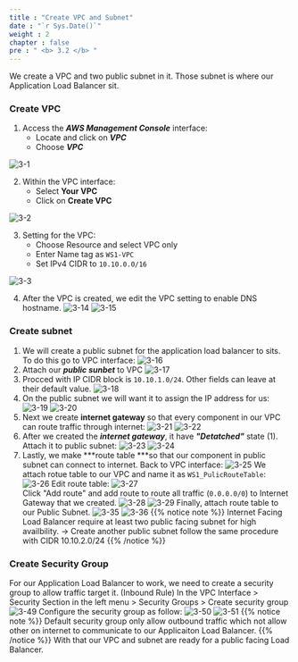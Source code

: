 ```yaml
---
title : "Create VPC and Subnet"
date : "`r Sys.Date()`"
weight : 2
chapter : false
pre : " <b> 3.2 </b> "
---
```

We create a VPC and two public subnet in it. Those subnet is where our Application Load Balancer sit.
### Create VPC
1. Access the ***AWS Management Console*** interface:
   - Locate and click on ***VPC***
   - Choose ***VPC***

![3-1](/images/3/Img3_1.png?width=90c)

2. Within the VPC interface:
   - Select **Your VPC**
   - Click on **Create VPC**
   
![3-2](/images/3/Img3_2.png?width=90c)

3. Setting for the VPC:
   - Choose Resource and select VPC only
   - Enter Name tag as `WS1-VPC`
   - Set IPv4 CIDR to `10.10.0.0/16`

![3-3](/images/3/Img3_3.png?width=90c)

4. After the VPC is created, we edit the VPC setting to enable DNS hostname.
![3-14](/images/3/Img3_14.png?width=90c)
![3-15](/images/3/Img3_15.png?width=90c)

### Create subnet
1. We will create a public subnet for the application load balancer to sits. To do this go to VPC interface:
![3-16](/images/3/Img3_16.png?width=90c)
2. Attach our ***public sunbet*** to VPC
![3-17](/images/3/Img3_17.png?width=90c)
3. Procced with IP CIDR block is `10.10.1.0/24`. Other fields can leave at their default value.
![3-18](/images/3/Img3_18.png?width=90c)
4. On the public subnet we will want it to assign the IP address for us:
![3-19](/images/3/Img3_19.png?width=90c)
![3-20](/images/3/Img3_20.png?width=90c)
5. Next we create **internet gateway** so that every component in our VPC can route traffic through internet:
![3-21](/images/3/Img3_21.png?width=90c)
![3-22](/images/3/Img3_22.png?width=90c)
6. After we created the ***internet gateway***, it have ***"Detatched"*** state (1). Attach it to public subnet:
![3-23](/images/3/Img3_23.png?width=90c)
![3-24](/images/3/Img3_24.png?width=90c)
7. Lastly, we make ***route table ***so that our component in public subnet can connect to internet. Back to VPC interface:
![3-25](/images/3/Img3_25.png?width=90c)
   We attach rotue table to our VPC and name it as `WS1_PulicRouteTable`:
![3-26](/images/3/Img3_26.png?width=90c)
   Edit route table:
![3-27](/images/3/Img3_27.png?width=90c)  
   Click "Add route" and add route to route all traffic (`0.0.0.0/0`) to Internet Gateway that we created.
![3-28](/images/3/Img3_28.png?width=90c) 
![3-29](/images/3/Img3_29.png?width=90c)
   Finally, attach route table to our Public Subnet.
![3-35](/images/3/Img3_35.png?width=90c) 
![3-36](/images/3/Img3_36.png?width=90c)
{{% notice note %}}
Internet Facing Load Balancer require at least two public facing subnet for high availbility. -> Create another public subnet follow the same procedure with CIDR 10.10.2.0/24
{{% /notice %}}
### Create Security Group
For our Application Load Balancer to work, we need to create a security group to allow traffic target it. (Inbound Rule)
In the VPC Interface > Security Section in the left menu > Security Groups > Create security group
![3-49](/images/3/Img3_49.png?width=90c)
Configure the security group as follow:
![3-50](/images/3/Img3_50.png?width=90c)
![3-51](/images/3/Img3_51.png?width=90c)
{{% notice note %}}
Default security group only allow outbound traffic which not allow other on internet to communicate to our Applicaiton Load Balancer.
{{% /notice %}}
With that our VPC and subnet are ready for a public facing Load Balancer. 
